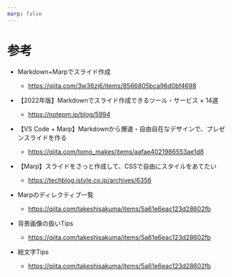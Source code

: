 ```yaml
---
marp: false
---
```


# 

# 参考
- Markdown+Marpでスライド作成
  - https://qiita.com/3w36zj6/items/8566805bca96d0bf4698
- 【2022年版】Markdownでスライド作成できるツール・サービス × 14選
  - https://notepm.jp/blog/5994
- 【VS Code + Marp】Markdownから爆速・自由自在なデザインで、プレゼンスライドを作る
  - https://qiita.com/tomo_makes/items/aafae4021986553ae1d8
- 【Marp】スライドをさっと作成して、CSSで自由にスタイルをあてたい
  - https://techblog.istyle.co.jp/archives/6356

- Marpのディレクティブ一覧
  - https://qiita.com/takeshisakuma/items/5a61e6eac123d28602fb

- 背景画像の扱いTips
  - https://qiita.com/takeshisakuma/items/5a61e6eac123d28602fb
- 絵文字Tips
  - https://qiita.com/takeshisakuma/items/5a61e6eac123d28602fb